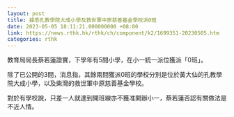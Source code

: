 ```yaml
---
layout: post
title: 據悉孔教學院大成小學及救世軍中原慈善基金學校派0班
date: 2023-05-05 18:11:21.000000000 +08:00
link: https://news.rthk.hk/rthk/ch/component/k2/1699351-20230505.htm
categories: rthk
---
```


教育局局長蔡若蓮證實，下學年有5間小學，在小一統一派位獲派「0班」。

除了已公開的3間，消息指，其餘兩間獲派0班的學校分別是位於黃大仙的孔教學院大成小學，以及柴灣的救世軍中原慈善基金學校。

對於有學校說，只差一人就達到開班線亦不獲准開辦小一，蔡若蓮否認有關做法是不近人情。
